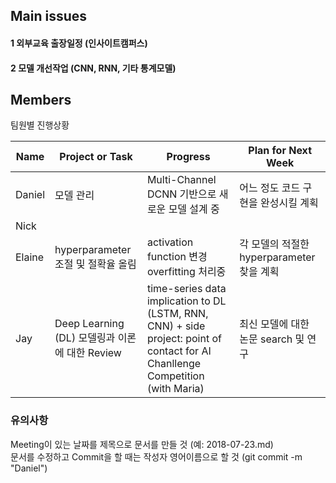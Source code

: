 ## Main issues   
#### 1 외부교육 출장일정 (인사이트캠퍼스)
#### 2 모델 개선작업 (CNN, RNN, 기타 통계모델)  
  
## Members  
팀원별 진행상황  

|  Name   |   Project or Task  |          Progress              |    Plan for Next Week |
| ------- |  ----------------- | ------------------------------ | ----------------------|
| Daniel  | 모델 관리  | Multi-Channel DCNN 기반으로 새로운 모델 설계 중  | 어느 정도 코드 구현을 완성시킬 계획  |
| Nick    |                    |                                |                       |
| Elaine  | hyperparameter조절 및 절확율 올림 | activation function 변경 overfitting 처리중  | 각 모델의 적절한 hyperparameter 찾을 계획   |
|  Jay    | Deep Learning (DL) 모델링과 이론에 대한 Review   | time-series data implication to DL (LSTM, RNN, CNN) + side project: point of contact for AI Chanllenge Competition (with Maria) | 최신 모델에 대한 논문 search 및 연구 |


### 유의사항  
Meeting이 있는 날짜를 제목으로 문서를 만들 것 (예: 2018-07-23.md)  
문서를 수정하고 Commit을 할 때는 작성자 영어이름으로 할 것 (git commit -m "Daniel")
